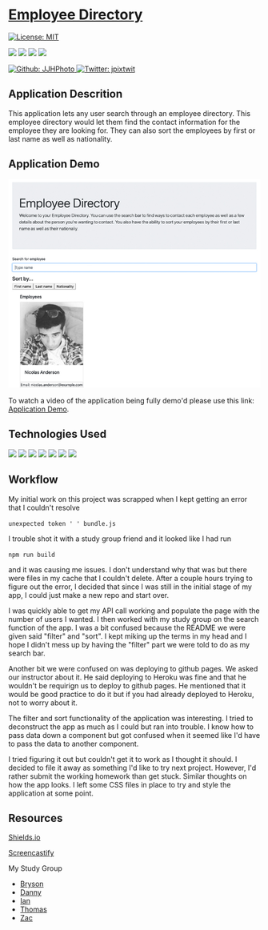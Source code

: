 # [Employee Directory](https://employee-directory-jjh.herokuapp.com/)

[![License: MIT](https://img.shields.io/badge/License-MIT-yellow.svg)](https://opensource.org/licenses/MIT)

<p>
    <img src="https://img.shields.io/github/repo-size/JJHPhoto/employee-directory" />
    <img src="https://img.shields.io/github/languages/top/JJHPhoto/employee-directory"  />
    <img src="https://img.shields.io/github/issues/JJHPhoto/employee-directory" />
    <img src="https://img.shields.io/github/last-commit/JJHPhoto/employee-directory" >
</p>
<p>
    <a href="https://github.com/JJHPhoto">
        <img alt="Github: JJHPhoto" src="https://img.shields.io/github/followers/JJHPhoto ?style=social" target="_blank" />
    </a>
    <a href="https://twitter.com/jpixtwit">
        <img alt="Twitter: jpixtwit" src="https://img.shields.io/twitter/follow/jpixtwit.svg?style=social" target="_blank" />
    </a>
</p>

## Application Descrition

This application lets any user search through an employee directory. This employee directory would let them find the contact information for the employee they are looking for. They can also sort the employees by first or last name as well as nationality.

## Application Demo

![Image](./public/assets/AppSS.jpg)

To watch a video of the application being fully demo'd please use this link: [Application Demo](...).

## Technologies Used

<p>
  <img src="https://img.shields.io/badge/Boostrap-informational" />
  <img src="https://img.shields.io/badge/-heroku-red" />
  <img src="https://img.shields.io/badge/Javascript-yellow" />
  <img src="https://img.shields.io/badge/HTML-orange" />
  <img src="https://img.shields.io/badge/-mongo-orange" />
  <img src="https://img.shields.io/badge/-node.js-green" />
  <img src="https://img.shields.io/badge/lint-informational" />

</p>

## Workflow

My initial work on this project was scrapped when I kept getting an error that I couldn't resolve

`unexpected token ' ' bundle.js `

I trouble shot it with a study group friend and it looked like I had run

`npm run build`

and it was causing me issues. I don't understand why that was but there were files in my cache that I couldn't delete. After a couple hours trying to figure out the error, I decided that since I was still in the initial stage of my app, I could just make a new repo and start over.

I was quickly able to get my API call working and populate the page with the number of users I wanted. I then worked with my study group on the search function of the app. I was a bit confused because the README we were given said "filter" and "sort". I kept miking up the terms in my head and I hope I didn't mess up by having the "filter" part we were told to do as my search bar.

Another bit we were confused on was deploying to github pages. We asked our instructor about it. He said deploying to Heroku was fine and that he wouldn't be requirign us to deploy to github pages. He mentioned that it would be good practice to do it but if you had already deployed to Heroku, not to worry about it.

The filter and sort functionality of the application was interesting. I tried to deconstruct the app as much as I could but ran into trouble. I know how to pass data down a component but got confused when it seemed like I'd have to pass the data to another component.

I tried figuring it out but couldn't get it to work as I thought it should. I decided to file it away as something I'd like to try next project. However, I'd rather submit the working homework than get stuck. Similar thoughts on how the app looks. I left some CSS files in place to try and style the application at some point.

## Resources

[Shields.io](https://shields.io/)

[Screencastify](https://www.screencastify.com/)

My Study Group

- [Bryson](https://github.com/Bryson-Palmer)
- [Danny](https://github.com/DanZosh)
- [Ian](https://github.com/Ianaac27)
- [Thomas](https://github.com/Tskading)
- [Zac](https://github.com/themancalledzac)
